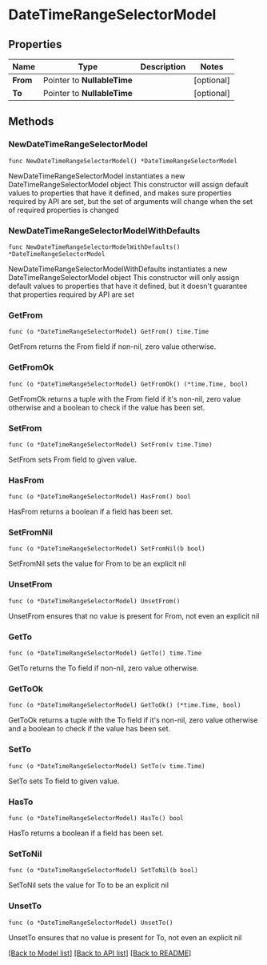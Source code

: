 # DateTimeRangeSelectorModel

## Properties

Name | Type | Description | Notes
------------ | ------------- | ------------- | -------------
**From** | Pointer to **NullableTime** |  | [optional] 
**To** | Pointer to **NullableTime** |  | [optional] 

## Methods

### NewDateTimeRangeSelectorModel

`func NewDateTimeRangeSelectorModel() *DateTimeRangeSelectorModel`

NewDateTimeRangeSelectorModel instantiates a new DateTimeRangeSelectorModel object
This constructor will assign default values to properties that have it defined,
and makes sure properties required by API are set, but the set of arguments
will change when the set of required properties is changed

### NewDateTimeRangeSelectorModelWithDefaults

`func NewDateTimeRangeSelectorModelWithDefaults() *DateTimeRangeSelectorModel`

NewDateTimeRangeSelectorModelWithDefaults instantiates a new DateTimeRangeSelectorModel object
This constructor will only assign default values to properties that have it defined,
but it doesn't guarantee that properties required by API are set

### GetFrom

`func (o *DateTimeRangeSelectorModel) GetFrom() time.Time`

GetFrom returns the From field if non-nil, zero value otherwise.

### GetFromOk

`func (o *DateTimeRangeSelectorModel) GetFromOk() (*time.Time, bool)`

GetFromOk returns a tuple with the From field if it's non-nil, zero value otherwise
and a boolean to check if the value has been set.

### SetFrom

`func (o *DateTimeRangeSelectorModel) SetFrom(v time.Time)`

SetFrom sets From field to given value.

### HasFrom

`func (o *DateTimeRangeSelectorModel) HasFrom() bool`

HasFrom returns a boolean if a field has been set.

### SetFromNil

`func (o *DateTimeRangeSelectorModel) SetFromNil(b bool)`

 SetFromNil sets the value for From to be an explicit nil

### UnsetFrom
`func (o *DateTimeRangeSelectorModel) UnsetFrom()`

UnsetFrom ensures that no value is present for From, not even an explicit nil
### GetTo

`func (o *DateTimeRangeSelectorModel) GetTo() time.Time`

GetTo returns the To field if non-nil, zero value otherwise.

### GetToOk

`func (o *DateTimeRangeSelectorModel) GetToOk() (*time.Time, bool)`

GetToOk returns a tuple with the To field if it's non-nil, zero value otherwise
and a boolean to check if the value has been set.

### SetTo

`func (o *DateTimeRangeSelectorModel) SetTo(v time.Time)`

SetTo sets To field to given value.

### HasTo

`func (o *DateTimeRangeSelectorModel) HasTo() bool`

HasTo returns a boolean if a field has been set.

### SetToNil

`func (o *DateTimeRangeSelectorModel) SetToNil(b bool)`

 SetToNil sets the value for To to be an explicit nil

### UnsetTo
`func (o *DateTimeRangeSelectorModel) UnsetTo()`

UnsetTo ensures that no value is present for To, not even an explicit nil

[[Back to Model list]](../README.md#documentation-for-models) [[Back to API list]](../README.md#documentation-for-api-endpoints) [[Back to README]](../README.md)


